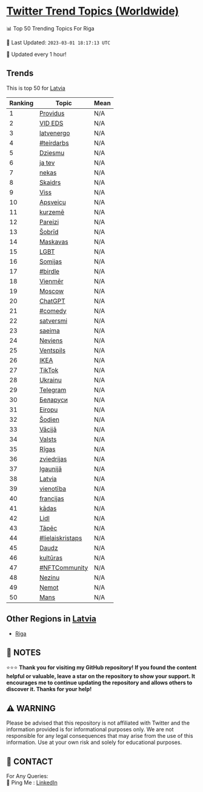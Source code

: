 [Twitter Trend Topics (Worldwide)](https://github.com/ErcinDedeoglu/Twitter-Trend-Topics)
==========


📊 Top 50 Trending Topics For Riga

📆 Last Updated: `2023-03-01 18:17:13 UTC`

🔧 Updated every 1 hour!


## Trends

This is top 50 for [Latvia](</Latvia>)

| Ranking | Topic | Mean |
| ------- | ------------ | ------------ |
| 1 | [Providus](http://twitter.com/search?q=Providus) | N/A |
| 2 | [VID EDS](http://twitter.com/search?q=VID+EDS) | N/A |
| 3 | [latvenergo](http://twitter.com/search?q=latvenergo) | N/A |
| 4 | [#teirdarbs](http://twitter.com/search?q=%23teirdarbs) | N/A |
| 5 | [Dziesmu](http://twitter.com/search?q=Dziesmu) | N/A |
| 6 | [ja tev](http://twitter.com/search?q=ja+tev) | N/A |
| 7 | [nekas](http://twitter.com/search?q=nekas) | N/A |
| 8 | [Skaidrs](http://twitter.com/search?q=Skaidrs) | N/A |
| 9 | [Viss](http://twitter.com/search?q=Viss) | N/A |
| 10 | [Apsveicu](http://twitter.com/search?q=Apsveicu) | N/A |
| 11 | [kurzemē](http://twitter.com/search?q=kurzem%c4%93) | N/A |
| 12 | [Pareizi](http://twitter.com/search?q=Pareizi) | N/A |
| 13 | [Šobrīd](http://twitter.com/search?q=%c5%a0obr%c4%abd) | N/A |
| 14 | [Maskavas](http://twitter.com/search?q=Maskavas) | N/A |
| 15 | [LGBT](http://twitter.com/search?q=LGBT) | N/A |
| 16 | [Somijas](http://twitter.com/search?q=Somijas) | N/A |
| 17 | [#birdle](http://twitter.com/search?q=%23birdle) | N/A |
| 18 | [Vienmēr](http://twitter.com/search?q=Vienm%c4%93r) | N/A |
| 19 | [Moscow](http://twitter.com/search?q=Moscow) | N/A |
| 20 | [ChatGPT](http://twitter.com/search?q=ChatGPT) | N/A |
| 21 | [#comedy](http://twitter.com/search?q=%23comedy) | N/A |
| 22 | [satversmi](http://twitter.com/search?q=satversmi) | N/A |
| 23 | [saeima](http://twitter.com/search?q=saeima) | N/A |
| 24 | [Neviens](http://twitter.com/search?q=Neviens) | N/A |
| 25 | [Ventspils](http://twitter.com/search?q=Ventspils) | N/A |
| 26 | [IKEA](http://twitter.com/search?q=IKEA) | N/A |
| 27 | [TikTok](http://twitter.com/search?q=TikTok) | N/A |
| 28 | [Ukrainu](http://twitter.com/search?q=Ukrainu) | N/A |
| 29 | [Telegram](http://twitter.com/search?q=Telegram) | N/A |
| 30 | [Беларуси](http://twitter.com/search?q=%d0%91%d0%b5%d0%bb%d0%b0%d1%80%d1%83%d1%81%d0%b8) | N/A |
| 31 | [Eiropu](http://twitter.com/search?q=Eiropu) | N/A |
| 32 | [Šodien](http://twitter.com/search?q=%c5%a0odien) | N/A |
| 33 | [Vācijā](http://twitter.com/search?q=V%c4%81cij%c4%81) | N/A |
| 34 | [Valsts](http://twitter.com/search?q=Valsts) | N/A |
| 35 | [Rīgas](http://twitter.com/search?q=R%c4%abgas) | N/A |
| 36 | [zviedrijas](http://twitter.com/search?q=zviedrijas) | N/A |
| 37 | [Igaunijā](http://twitter.com/search?q=Igaunij%c4%81) | N/A |
| 38 | [Latvia](http://twitter.com/search?q=Latvia) | N/A |
| 39 | [vienotība](http://twitter.com/search?q=vienot%c4%abba) | N/A |
| 40 | [francijas](http://twitter.com/search?q=francijas) | N/A |
| 41 | [kādas](http://twitter.com/search?q=k%c4%81das) | N/A |
| 42 | [Lidl](http://twitter.com/search?q=Lidl) | N/A |
| 43 | [Tāpēc](http://twitter.com/search?q=T%c4%81p%c4%93c) | N/A |
| 44 | [#lielaiskristaps](http://twitter.com/search?q=%23lielaiskristaps) | N/A |
| 45 | [Daudz](http://twitter.com/search?q=Daudz) | N/A |
| 46 | [kultūras](http://twitter.com/search?q=kult%c5%abras) | N/A |
| 47 | [#NFTCommunity](http://twitter.com/search?q=%23NFTCommunity) | N/A |
| 48 | [Nezinu](http://twitter.com/search?q=Nezinu) | N/A |
| 49 | [Ņemot](http://twitter.com/search?q=%c5%85emot) | N/A |
| 50 | [Mans](http://twitter.com/search?q=Mans) | N/A |



## Other Regions in [Latvia](</Latvia>)

* [Riga](</Latvia/Riga.md>)



## 📝 NOTES

⭐⭐⭐ **Thank you for visiting my GitHub repository! If you found the content helpful or valuable, leave a star on the repository to show your support. It encourages me to continue updating the repository and allows others to discover it. Thanks for your help!**


## ⚠️ WARNING

Please be advised that this repository is not affiliated with Twitter and the information provided is for informational purposes only. We are not responsible for any legal consequences that may arise from the use of this information. Use at your own risk and solely for educational purposes.


## 📨 CONTACT

 For Any Queries:  
            🏓 Ping Me : [LinkedIn](https://www.linkedin.com/in/ercindedeoglu/)

